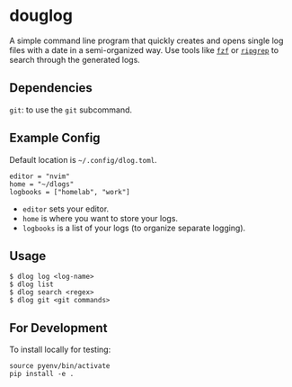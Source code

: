 # douglog

A simple command line program that quickly creates and opens single log files with a date in a semi-organized way. Use tools like [`fzf`](https://github.com/junegunn/fzf) or [`ripgrep`](https://github.com/BurntSushi/ripgrep) to search through the generated logs.

## Dependencies

`git`: to use the `git` subcommand.

## Example Config

Default location is `~/.config/dlog.toml`.

```
editor = "nvim"
home = "~/dlogs"
logbooks = ["homelab", "work"]
```

- `editor` sets your editor.
- `home` is where you want to store your logs.
- `logbooks` is a list of your logs (to organize separate logging).

## Usage

```
$ dlog log <log-name>
$ dlog list
$ dlog search <regex>
$ dlog git <git commands>
```

## For Development

To install locally for testing:

```
source pyenv/bin/activate
pip install -e .
```
